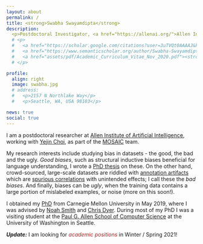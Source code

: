 ```yaml
---
layout: about
permalink: /
title: <strong>Swabha Swayamdipta</strong>
description:
  <p>Postdoctoral Investigator, <a href="https://allenai.org/">Allen Institute for AI</a></p>
  # <p>
  #   <a href="https://scholar.google.com/citations?user=3uTVQt0AAAAJ&hl=en&oi=ao"><strong>Google Scholar</strong></a> &nbsp;
  #   <a href="https://www.semanticscholar.org/author/Swabha-Swayamdipta/2705113"><strong>Semantic Scholar</strong></a> &nbsp;
  #   <a href="assets/pdf/Academic_Curriculum_Vitae_Nov_2020.pdf"><strong>CV</strong></a>
  # </p>

profile:
  align: right
  image: swabha.jpg
  # address:
  #   <p>2157 N Northlake Way</p>
  #   <p>Seattle, WA, USA 98103</p>

news: true
social: true
---
```


I am a postdoctoral researcher at [Allen Institute of Artificial Intelligence](https://allenai.org/), working with [Yejin Choi](https://homes.cs.washington.edu/~yejin/), as part of the [MOSAIC](https://mosaic.allenai.org/) team.

My research interests include studying bias in datasets - the good, the bad and the ugly.
*Good biases*, such as structural inductive biases beneficial for language understanding, I wrote a [PhD thesis](/assets/pdf/swabha_thesis.pdf) on these.
On the other hand, crowd-sourced, large-scale datasets are riddled with [annotation artifacts](https://arxiv.org/abs/1803.02324) which are [spurious correlations](https://arxiv.org/abs/2002.04108) with unintended effects; I call these the *bad biases*.
And finally, biases can be *ugly*, when the training data contains a large portion of mislabeled examples, or noise (more on this soon!).


I obtained my [PhD](https://www.lti.cs.cmu.edu/people/18088/swabha-swayamdipta) from Carnegie Mellon University in May 2019, where I was advised by [Noah Smith](https://homes.cs.washington.edu/~nasmith/) and [Chris Dyer](http://www.cs.cmu.edu/~cdyer/).
During most of my PhD I was a visiting student at the [Paul G. Allen School of Computer Science](https://www.cs.washington.edu/) at the University of Washington in Seattle.

_**Update:**_ I am looking for <span style="color:brown">*academic positions*</span> in Winter / Spring 2021!
<!-- Prior to my PhD, I obtained a Masters degree from Columbia University, working with Owen Rambow and Michael Collins.
I received my bachelors degree in Computer Science and Engineering from National Institute of Technology, Calicut, India. -->
